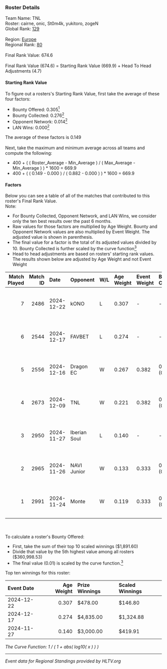 ### Roster Details<br />
Team Name: TNL<br />
Roster: cairne, onic, St0m4k, yukitoro, zogeN<br />
Global Rank: [129](../../standings_global_2025_05_05.md)<br />
<br />
Region: [Europe]( ../../standings_europe_2025_05_05.md)<br />
Regional Rank: [80]( ../../standings_europe_2025_05_05.md)<br />
<br />
Final Rank Value:  674.6<br />
<br />
Final Rank Value (674.6) = Starting Rank Value (669.9) + Head To Head Adjustments (4.7)<br />

#### Starting Rank Value<br />
To figure out a rosters's Starting Rank Value, first take the average of these four factors:<br />
- Bounty Offered: 0.305[<sup>1</sup>](#table2)
- Bounty Collected: 0.276[<sup>2</sup>](#table1)
- Opponent Network: 0.014[<sup>2</sup>](#table1)
- LAN Wins: 0.000[<sup>2</sup>](#table1)

The average of these factors is 0.149<br />
<br />
Next, take the maximum and minimum average across all teams and compute the following:<br />
- 400 + ( ( Roster_Average - Min_Average ) / ( Max_Average - Min_Average ) ) * 1600 = 669.9
- 400 + ( ( 0.149 - 0.000 ) / ( 0.882 - 0.000 ) ) * 1600 = 669.9


#### Factors<br />
Below you can see a table of all of the matches that contributed to this roster's Final Rank Value.<br />
Note:<br />

- For Bounty Collected, Opponent Network, and LAN Wins, we consider only the ten best results over the past 6 months.
- Raw values for those factors are multiplied by Age Weight. Bounty and Opponent Network values are also multiplied by Event Weight. The adjusted value is shown in parenthesis.
- The final value for a factor is the total of its adjusted values divided by 10. Bounty Collected is further scaled by the curve function[<sup>3</sup>](#curveFunction)
- Head to head adjustments are based on rosters' starting rank values. The results shown below are adjusted by Age Weight and not Event Weight
<span id="table1"></span><br />


| Match Played | Match ID | Date       | Opponent     | W/L | Age Weight | Event Weight | Bounty Collected | Opponent Network | LAN Wins  | H2H Adj. | Roster                                |
| -: | -: | :- | :- | :- | :- | :- | :- | :- | :- | -: | :- |
|            7 |     2486 | 2024-12-22 | kONO         | L   | 0.307      | -            | -                | -                | -         |    -5.36 | cairne, onic, St0m4k, yukitoro, zogeN |
|            6 |     2544 | 2024-12-17 | FAVBET       | L   | 0.274      | -            | -                | -                | -         |    -4.26 | cairne, onic, St0m4k, yukitoro, zogeN |
|            5 |     2556 | 2024-12-16 | Dragon EC    | W   | 0.267      | 0.382        | 0.002 (0.000)    | 0.010 (0.001)    | 0 (0.000) |     3.22 | cairne, onic, St0m4k, yukitoro, zogeN |
|            4 |     2673 | 2024-12-09 | TNL          | W   | 0.221      | 0.382        | 0.040 (0.003)    | 0.897 (0.076)    | 0 (0.000) |     6.00 | cairne, onic, St0m4k, yukitoro, zogeN |
|            3 |     2950 | 2024-11-27 | Iberian Soul | L   | 0.140      | -            | -                | -                | -         |    -1.11 | cairne, onic, St0m4k, yukitoro, zogeN |
|            2 |     2965 | 2024-11-26 | NAVI Junior  | W   | 0.133      | 0.333        | 0.456 (0.020)    | 1.000 (0.044)    | 0 (0.000) |     3.94 | cairne, onic, St0m4k, yukitoro, zogeN |
|            1 |     2991 | 2024-11-24 | Monte        | W   | 0.119      | 0.333        | 0.005 (0.000)    | 0.493 (0.020)    | 0 (0.000) |     2.27 | cairne, onic, St0m4k, yukitoro, zogeN |

<br />
<span id="table2"></span><br />
To calculate a roster's Bounty Offered:<br />

- First, take the sum of their top 10 scaled winnings ($1,891.60)
- Divide that value by the 5th highest value among all rosters ($360,998.53)
- The final value (0.01) is scaled by the curve function.[<sup>3</sup>](#curveFunction)

Top ten winnings for this roster:<br />

| Event Date | Age Weight | Prize Winnings | Scaled Winnings |
| :- | -: | :- | :- |
| 2024-12-22 |      0.307 | $478.00        | $146.80         |
| 2024-12-17 |      0.274 | $4,835.00      | $1,324.88       |
| 2024-11-27 |      0.140 | $3,000.00      | $419.91         |


<span id="curveFunction"></span>_The Curve Function: 1 / ( 1 + abs( log10( x ) ) )_<br />

---
_Event data for Regional Standings provided by HLTV.org_<br />
